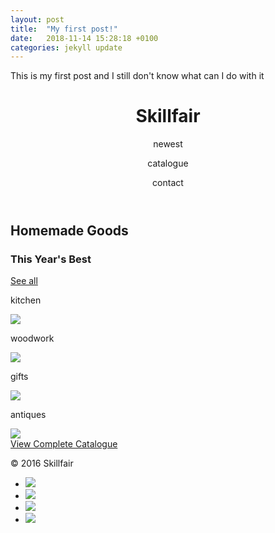 ```yaml
---
layout: post
title:  "My first post!"
date:   2018-11-14 15:28:18 +0100
categories: jekyll update
---
```

This is my first post and I still don't know what can I do with it

<html>
<head>
  <link rel="stylesheet" href="https://maxcdn.bootstrapcdn.com/bootstrap/3.3.6/css/bootstrap.min.css"/> 
  <title>Skillfair</title>
  <meta charset="utf-8" />


  <link href='https://fonts.googleapis.com/css?family=Roboto:300,400,700' rel='stylesheet' type='text/css'>
  <link rel="stylesheet" type="text/css" href="main.css">
</head>

<body>
  <header class="container">
    <div class="row">
      <h1 class="col-sm-8">Skillfair</h1>
      <nav class="col-sm-4">
        <p>newest</p>
        <p>catalogue</p>
        <p>contact</p>
      </nav>
    </div>
  </header>
  <section class="jumbotron">
    <div class="container">
      <div class="row text-center">
        <h2>Homemade Goods</h2>
        <h3>This Year's Best</h3>
        <a class="btn btn-primary" href="#">See all</a>
      </div>
    </div>
  </section>
  <section class="container">
    <div class="row">
      <div class="col-sm-6">
        <p>kitchen</p>
        <img src="https://s3.amazonaws.com/codecademy-content/projects/make-a-website/lesson-4/kitchen.jpg">
      </div>
      <div class="col-sm-6">
        <p>woodwork</p>
        <img src="https://s3.amazonaws.com/codecademy-content/projects/make-a-website/lesson-4/woodwork.jpg">
      </div>
      <div class="col-sm-6">
        <p>gifts</p>
        <img src="https://s3.amazonaws.com/codecademy-content/projects/make-a-website/lesson-4/gifts.jpg">
      </div>
      <div class="col-sm-6">
        <p>antiques</p>
        <img src="https://s3.amazonaws.com/codecademy-content/projects/make-a-website/lesson-4/antique.jpg">
      </div>
    </div>
    <div class="row text-center">
      <a class="btn btn-secondary" href="#">View Complete Catalogue</a>
    </div>
  </section>
  <footer class="container">
    <div class="row">
      <p class="col-sm-4">&copy; 2016 Skillfair</p>
      <ul class="col-sm-8">
        <li class="col-sm-1">
          <img src="https://s3.amazonaws.com/codecademy-content/projects/make-a-website/lesson-4/twitter.svg">
        </li>
        <li class="col-sm-1">
          <img src="https://s3.amazonaws.com/codecademy-content/projects/make-a-website/lesson-4/facebook.svg">
        </li>
        <li class="col-sm-1">
          <img src="https://s3.amazonaws.com/codecademy-content/projects/make-a-website/lesson-4/instagram.svg">
        </li>
        <li class="col-sm-1">
          <img src="https://s3.amazonaws.com/codecademy-content/projects/make-a-website/lesson-4/medium.svg">
        </li>
      </ul>
    </div>
  </footer>
</body>

</html>

[jekyll-docs]: https://jekyllrb.com/docs/home
[jekyll-gh]:   https://github.com/jekyll/jekyll
[jekyll-talk]: https://talk.jekyllrb.com/

